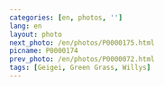 ```yaml
---
categories: [en, photos, '']
lang: en
layout: photo
next_photo: /en/photos/P0000175.html
picname: P0000174
prev_photo: /en/photos/P0000072.html
tags: [Geigei, Green Grass, Willys]
---
```

